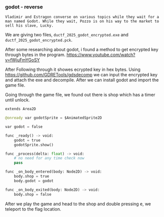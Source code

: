 ### godot - reverse
```
Vladimir and Estragon converse on various topics while they wait for a man named Godot. While they wait, Pozzo is on his way to the market to sell his slave, Lucky.
```

We are giving two files, `ductf_2025_godot_encrypted.exe` and `ductf_2025_godot_encrypted.pck`.

After some researching about godot, i found a method to get encrypted key through bytes in the program.
https://www.youtube.com/watch?v=fWjuFmYGoSY

After Following through it showes ecrypted key in hex bytes. Using https://github.com/GDRETools/gdsdecomp we can input the encrypted key and attach the exe and decompile. After we can install godot and import the game file.

Going through the game file, we found out there is shop which has a timer until unlock.
```py
extends Area2D

@onready var godotSprite = $AnimatedSprite2D

var godot = false

func _ready() -> void:
	godot = true
	godotSprite.show()

func _process(delta: float) -> void:
	# no need for any time check now
	pass

func _on_body_entered(body: Node2D) -> void:
	body.shop = true
	body.godot = godot

func _on_body_exited(body: Node2D) -> void:
	body.shop = false

```

After we play the game and head to the shop and double pressing e, we teleport to the flag location.
